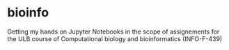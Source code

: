 # bioinfo

Getting my hands on Jupyter Notebooks in the scope of assignements for the ULB course of Computational biology and bioinformatics (INFO-F-439)
